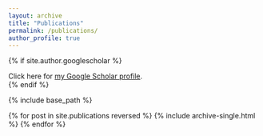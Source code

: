 ```yaml
---
layout: archive
title: "Publications"
permalink: /publications/
author_profile: true
---
```


{% if site.author.googlescholar %}
  <div class="wordwrap">Click here for <a href="{{site.author.googlescholar}}">my Google Scholar profile</a>.</div>
{% endif %}

{% include base_path %}

{% for post in site.publications reversed %}
  {% include archive-single.html %}
{% endfor %}
